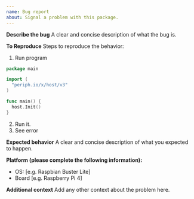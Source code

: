 ```yaml
---
name: Bug report
about: Signal a problem with this package.
---
```


**Describe the bug**
A clear and concise description of what the bug is.

**To Reproduce**
Steps to reproduce the behavior:
1. Run program
```go
package main

import (
  "periph.io/x/host/v3"
)

func main() {
  host.Init()
}
```
2. Run it.
3. See error

**Expected behavior**
A clear and concise description of what you expected to happen.

**Platform (please complete the following information):**
 - OS: [e.g. Raspbian Buster Lite]
 - Board [e.g. Raspberry Pi 4]

**Additional context**
Add any other context about the problem here.
